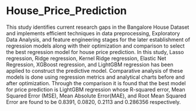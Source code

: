 <h1>House_Price_Prediction</h1>
<p >
This study identifies current research gaps in the Bangalore House Dataset and implements efficient techniques in data preprocessing, Exploratory Data Analysis, and feature engineering stages for the later establishment of regression models along with their optimization and comparison to select the best regression model for house price prediction. In this study, Lasso regression, Ridge regression, Kernel Ridge regression,  Elastic Net Regression, XGBoost regression, and LightGBM regression has been applied to construct the predictive model. Comparative analysis of these models is done using regression metrics and analytical charts before and after optimization. Through the comparison it is found that the best model for price prediction is LightGBM regression whose R-squared error, Mean Squared Error (MSE), Mean Absolute Error(MAE), and Root Mean Squared Error are found to be 0.8391, 0.0820, 0.2113 and 0.286356 respectively.
</p>
